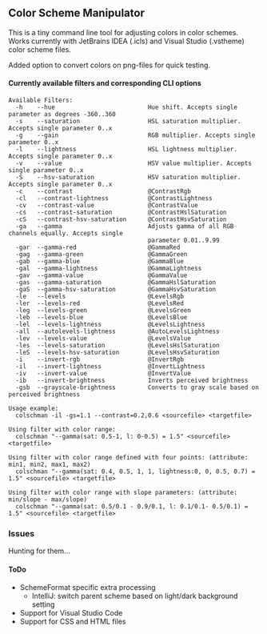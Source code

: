 ## Color Scheme Manipulator

This is a tiny command line tool for adjusting colors in color schemes.
Works currently with JetBrains IDEA (.icls) and Visual Studio (.vstheme) color scheme files.

Added option to convert colors on png-files for quick testing.

#### Currently available filters and corresponding CLI options
```
Available Filters:
  -h    --hue                          Hue shift. Accepts single parameter as degrees -360..360
  -s    --saturation                   HSL saturation multiplier. Accepts single parameter 0..x
  -g    --gain                         RGB multiplier. Accepts single parameter 0..x
  -l    --lightness                    HSL lightness multiplier. Accepts single parameter 0..x
  -v    --value                        HSV value multiplier. Accepts single parameter 0..x
  -S    --hsv-saturation               HSV saturation multiplier. Accepts single parameter 0..x
  -c    --contrast                     @ContrastRgb
  -cl   --contrast-lightness           @ContrastLightness
  -cv   --contrast-value               @ContrastValue
  -cs   --contrast-saturation          @ContrastHslSaturation
  -cS   --contrast-hsv-saturation      @ContrastHsvSaturation
  -ga   --gamma                        Adjusts gamma of all RGB channels equally. Accepts single
                                       parameter 0.01..9.99
  -gar  --gamma-red                    @GammaRed
  -gag  --gamma-green                  @GammaGreen
  -gab  --gamma-blue                   @GammaBlue
  -gal  --gamma-lightness              @GammaLightness
  -gav  --gamma-value                  @GammaValue
  -gas  --gamma-saturation             @GammaHslSaturation
  -gaS  --gamma-hsv-saturation         @GammaHsvSaturation
  -le   --levels                       @LevelsRgb
  -ler  --levels-red                   @LevelsRed
  -leg  --levels-green                 @LevelsGreen
  -leb  --levels-blue                  @LevelsBlue
  -lel  --levels-lightness             @LevelsLightness
  -all  --autolevels-lightness         @AutoLevelsLightness
  -lev  --levels-value                 @LevelsValue
  -les  --levels-saturation            @LevelsHslSaturation
  -leS  --levels-hsv-saturation        @LevelsHsvSaturation
  -i    --invert-rgb                   @InvertRgb
  -il   --invert-lightness             @InvertLightness
  -iv   --invert-value                 @InvertValue
  -ib   --invert-brightness            Inverts perceived brightness
  -gsb  --grayscale-brightness         Converts to gray scale based on perceived brightness

Usage example:
  colschman -il -gs=1.1 --contrast=0.2,0.6 <sourcefile> <targetfile>
    
Using filter with color range:
  colschman "--gamma(sat: 0.5-1, l: 0-0.5) = 1.5" <sourcefile> <targetfile>
    
Using filter with color range defined with four points: (attribute: min1, min2, max1, max2)
  colschman "--gamma(sat: 0.4, 0.5, 1, 1, lightness:0, 0, 0.5, 0.7) = 1.5" <sourcefile> <targetfile>
    
Using filter with color range with slope parameters: (attribute: min/slope - max/slope)
  colschman "--gamma(sat: 0.5/0.1 - 0.9/0.1, l: 0.1/0.1- 0.5/0.1) = 1.5" <sourcefile> <targetfile>
```

### Issues

Hunting for them...


#### ToDo

+ SchemeFormat specific extra processing
    + IntelliJ: switch parent scheme based on light/dark background setting
+ Support for Visual Studio Code
+ Support for CSS and HTML files



